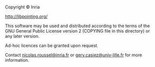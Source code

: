 Copyright © Inria

http://libpointing.org/

This software may be used and distributed according to the terms of
the GNU General Public License version 2 (COPYING file in this
directory) or any later version.

Ad-hoc licences can be granted upon request.

Contact nicolas.roussel@inria.fr or gery.casiez@univ-lille.fr for more
information.
